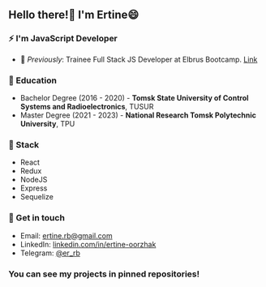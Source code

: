 ## Hello there!👋 I'm Ertine😄

### ⚡ I'm **JavaScript** Developer 

- 🔭 *Previously*: Trainee Full Stack JS Developer at Elbrus Bootcamp. [Link](https://elbrusboot.camp/)

### 🌱 Education

- Bachelor Degree (2016 - 2020) - **Tomsk State University of Control Systems and Radioelectronics**, TUSUR
- Master Degree (2021 - 2023) - **National Research Tomsk Polytechnic University**, TPU

### 🤔 Stack

- React
- Redux
- NodeJS
- Express
- Sequelize

### 💬 Get in touch

- Email: [ertine.rb@gmail.com](https://gmail.com)
- LinkedIn: [linkedin.com/in/ertine-oorzhak](https://www.linkedin.com/in/ertine-oorzhak-71081823a/)
- Telegram: [@er_rb](https://t.me/er_rb/)

### You can see my projects in pinned repositories!
